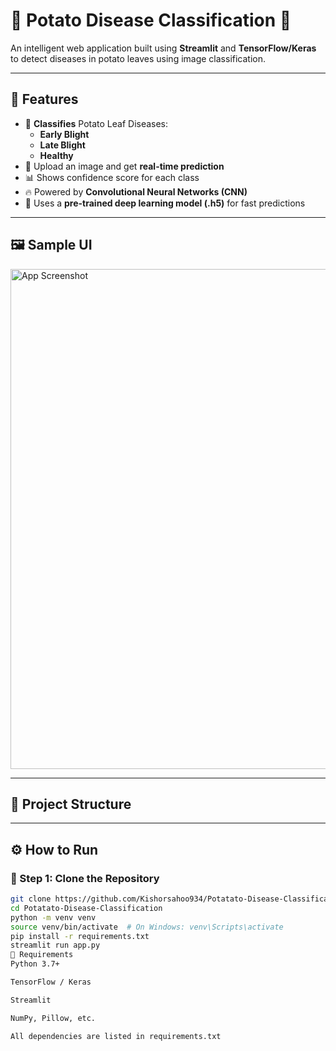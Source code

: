 # 🥔 Potato Disease Classification 🌿

An intelligent web application built using **Streamlit** and **TensorFlow/Keras** to detect diseases in potato leaves using image classification.

---

## 🚀 Features

- 🌱 **Classifies** Potato Leaf Diseases:
  - **Early Blight**
  - **Late Blight**
  - **Healthy**
- 📸 Upload an image and get **real-time prediction**
- 📊 Shows confidence score for each class
- 🔥 Powered by **Convolutional Neural Networks (CNN)**
- 🧠 Uses a **pre-trained deep learning model (.h5)** for fast predictions

---

## 🖼️ Sample UI

<img src="https://user-images.githubusercontent.com/your-screenshot.png" alt="App Screenshot" width="800"/>

---

## 📂 Project Structure




---

## ⚙️ How to Run

### 🧰 Step 1: Clone the Repository

```bash
git clone https://github.com/Kishorsahoo934/Potatato-Disease-Classification.git
cd Potatato-Disease-Classification
python -m venv venv
source venv/bin/activate  # On Windows: venv\Scripts\activate
pip install -r requirements.txt
streamlit run app.py
📌 Requirements
Python 3.7+

TensorFlow / Keras

Streamlit

NumPy, Pillow, etc.

All dependencies are listed in requirements.txt
